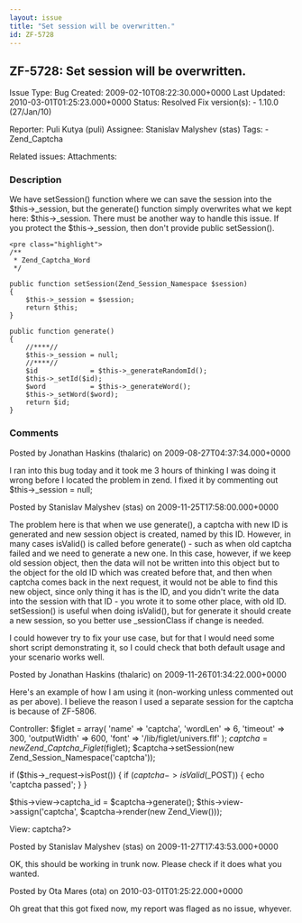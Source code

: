 ```yaml
---
layout: issue
title: "Set session will be overwritten."
id: ZF-5728
---
```


ZF-5728: Set session will be overwritten.
-----------------------------------------

 Issue Type: Bug Created: 2009-02-10T08:22:30.000+0000 Last Updated: 2010-03-01T01:25:23.000+0000 Status: Resolved Fix version(s): - 1.10.0 (27/Jan/10)
 
 Reporter:  Puli Kutya (puli)  Assignee:  Stanislav Malyshev (stas)  Tags: - Zend\_Captcha
 
 Related issues: 
 Attachments: 
### Description

We have setSession() function where we can save the session into the $this->\_session, but the generate() function simply overwrites what we kept here: $this->\_session. There must be another way to handle this issue. If you protect the $this->\_session, then don't provide public setSession().

 
    <pre class="highlight">
    /**
     * Zend_Captcha_Word
     */
    
    public function setSession(Zend_Session_Namespace $session)
    {
        $this->_session = $session;
        return $this;
    }
    
    public function generate()
    {
        //****//
        $this->_session = null;
        //****//
        $id             = $this->_generateRandomId();
        $this->_setId($id);
        $word           = $this->_generateWord();
        $this->_setWord($word);
        return $id;
    }


 

 

### Comments

Posted by Jonathan Haskins (thalaric) on 2009-08-27T04:37:34.000+0000

I ran into this bug today and it took me 3 hours of thinking I was doing it wrong before I located the problem in zend. I fixed it by commenting out $this->\_session = null;

 

 

Posted by Stanislav Malyshev (stas) on 2009-11-25T17:58:00.000+0000

The problem here is that when we use generate(), a captcha with new ID is generated and new session object is created, named by this ID. However, in many cases isValid() is called before generate() - such as when old captcha failed and we need to generate a new one. In this case, however, if we keep old session object, then the data will not be written into this object but to the object for the old ID which was created before that, and then when captcha comes back in the next request, it would not be able to find this new object, since only thing it has is the ID, and you didn't write the data into the session with that ID - you wrote it to some other place, with old ID. setSession() is useful when doing isValid(), but for generate it should create a new session, so you better use \_sessionClass if change is needed.

I could however try to fix your use case, but for that I would need some short script demonstrating it, so I could check that both default usage and your scenario works well.

 

 

Posted by Jonathan Haskins (thalaric) on 2009-11-26T01:34:22.000+0000

Here's an example of how I am using it (non-working unless commented out as per above). I believe the reason I used a separate session for the captcha is because of ZF-5806.

Controller: $figlet = array( 'name' => 'captcha', 'wordLen' => 6, 'timeout' => 300, 'outputWidth' => 600, 'font' => '/lib/figlet/univers.flf' ); $captcha = new Zend\_Captcha\_Figlet($figlet); $captcha->setSession(new Zend\_Session\_Namespace('captcha'));

if ($this->\_request->isPost()) { if ($captcha->isValid($\_POST)) { echo 'captcha passed'; } }

$this->view->captcha\_id = $captcha->generate(); $this->view->assign('captcha', $captcha->render(new Zend\_View()));

View: <?=$this->captcha?>

 

 

Posted by Stanislav Malyshev (stas) on 2009-11-27T17:43:53.000+0000

OK, this should be working in trunk now. Please check if it does what you wanted.

 

 

Posted by Ota Mares (ota) on 2010-03-01T01:25:22.000+0000

Oh great that this got fixed now, my report was flaged as no issue, whyever.

 

 